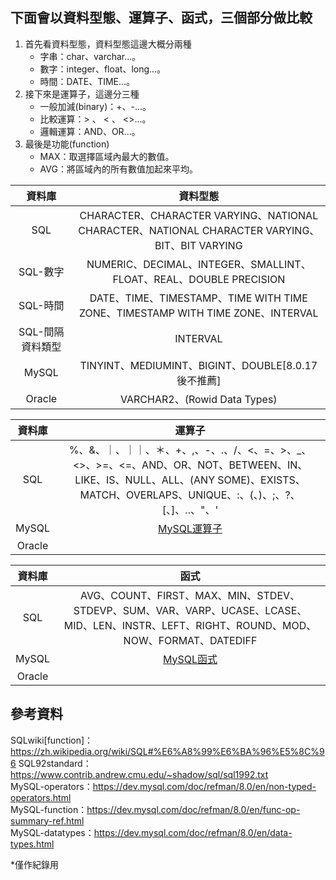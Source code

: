 ## 下面會以資料型態、運算子、函式，三個部分做比較  
1. 首先看資料型態，資料型態這邊大概分兩種  
   * 字串：char、varchar...。  
   * 數字：integer、float、long...。  
   * 時間：DATE、TIME...。  
2. 接下來是運算子，這邊分三種  
   * 一般加減(binary)：+、-...。  
   * 比較運算：> 、 < 、 <>...。  
   * 邏輯運算：AND、OR...。  
3. 最後是功能(function)　
   * MAX：取選擇區域內最大的數值。　　
   * AVG：將區域內的所有數值加起來平均。　　
   
|    資料庫   |   資料型態  |
|:----------:|:-----------:|
|     SQL    |CHARACTER、CHARACTER VARYING、NATIONAL CHARACTER、NATIONAL CHARACTER VARYING、BIT、BIT VARYING|
|  SQL-數字  |NUMERIC、DECIMAL、INTEGER、SMALLINT、FLOAT、REAL、DOUBLE PRECISION|
|  SQL-時間  |DATE、TIME、TIMESTAMP、TIME WITH TIME ZONE、TIMESTAMP WITH TIME ZONE、INTERVAL|
|SQL-間隔資料類型|INTERVAL|
|    MySQL   |TINYINT、MEDIUMINT、BIGINT、DOUBLE[8.0.17後不推薦]|
|   Oracle   |VARCHAR2、(Rowid Data Types)|  

|    資料庫   |    運算子   |
|:----------:|:-----------:|
|     SQL    |%、&、｜、｜｜、＊、+、,、-、.、/、<、=、>、_、<>、>=、<=、AND、OR、NOT、BETWEEN、IN、LIKE、IS、NULL、ALL、(ANY SOME)、EXISTS、MATCH、OVERLAPS、UNIQUE、:、(、)、;、?、[、]、..、"、'|
|    MySQL   |[MySQL運算子](https://dev.mysql.com/doc/refman/8.0/en/non-typed-operators.html)|
|   Oracle   ||  

|    資料庫   |    函式   |
|:----------:|:-----------:|
|     SQL    |AVG、COUNT、FIRST、MAX、MIN、STDEV、STDEVP、SUM、VAR、VARP、UCASE、LCASE、MID、LEN、INSTR、LEFT、RIGHT、ROUND、MOD、NOW、FORMAT、DATEDIFF|
|    MySQL   |[MySQL函式](https://dev.mysql.com/doc/refman/8.0/en/func-op-summary-ref.html)|
|   Oracle   |         |  



## 參考資料  
SQLwiki[function]：https://zh.wikipedia.org/wiki/SQL#%E6%A8%99%E6%BA%96%E5%8C%96
SQL92standard：https://www.contrib.andrew.cmu.edu/~shadow/sql/sql1992.txt  
MySQL-operators：https://dev.mysql.com/doc/refman/8.0/en/non-typed-operators.html  
MySQL-function：https://dev.mysql.com/doc/refman/8.0/en/func-op-summary-ref.html  
MySQL-datatypes：https://dev.mysql.com/doc/refman/8.0/en/data-types.html  


*僅作紀錄用
